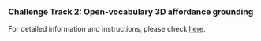 ### Challenge Track 2: Open-vocabulary 3D affordance grounding

For detailed information and instructions, please check [here](https://opensun3d.github.io/cvpr24-challenge/track_2).

